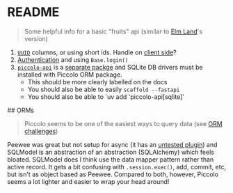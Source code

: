 # README

> Some helpful info for a basic "fruits" api (similar to [Elm Land](https://github.com/elm-land/elm-land/tree/main/examples/06-query-parameters)'s version)

1. [`UUID`](https://github.com/piccolo-orm/piccolo/issues/1271) columns, or using short ids. Handle on [client side](https://dba.stackexchange.com/questions/307520/how-to-handle-short-uuids-with-postgres)?
2. [Authentication](https://github.com/piccolo-orm/piccolo/issues/1259) and using `Base.login()`
3. [`piccolo-api`](https://github.com/piccolo-orm/piccolo_api) is a [separate packge](https://github.com/piccolo-orm/piccolo/issues/1272) and SQLite DB drivers must be installed with Piccolo ORM package.
    - This should be more clearly labelled on the docs
    - You should also be able to easily `scaffold --fastapi`
    - You should also be able to `uv add 'piccolo-api[sqlite]'


## ORMs

> Piccolo seems to be one of the easiest ways to query data (see [ORM challenges](https://piccolo-orm.com/blog/orm-design-challenges/))

Peewee was great but not setup for async (it has an [untested plugin](https://peewee-async.readthedocs.io/en/latest/index.html)) and SQLModel is an abstraction of an abstraction (SQLAlchemy) which feels bloated. SQLModel does I think use the data mapper pattern rather than active record. It gets a bit confusing with `.session.exec()`, add, commit, etc, but isn't as object based as Peewee. Compared to both, however, Piccolo seems a lot lighter and easier to wrap your head around!
